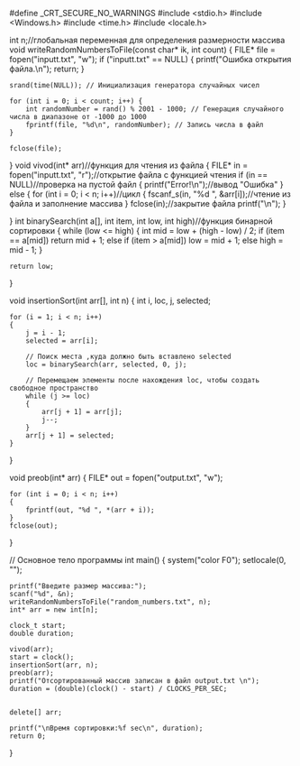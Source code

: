 #define _CRT_SECURE_NO_WARNINGS
#include <stdio.h>
#include <Windows.h>
#include <time.h>
#include <locale.h>

int n;//глобальная переменная для определения размерности массива
void writeRandomNumbersToFile(const char* ik, int count) {
	FILE* file = fopen("inputt.txt", "w");
	if ("inputt.txt" == NULL) {
		printf("Ошибка открытия файла.\n");
		return;
	}

	srand(time(NULL)); // Инициализация генератора случайных чисел

	for (int i = 0; i < count; i++) {
		int randomNumber = rand() % 2001 - 1000; // Генерация случайного числа в диапазоне от -1000 до 1000
		fprintf(file, "%d\n", randomNumber); // Запись числа в файл
	}

	fclose(file);
}
void vivod(int* arr)//функция для чтения из файла
{
	FILE* in = fopen("inputt.txt", "r");//открытие файла с функцией чтения
	if (in == NULL)//проверка на пустой файл
	{
		printf("Error!\n");//вывод "Ошибка"
	}
	else
	{
		for (int i = 0; i < n; i++)//цикл
		{
			fscanf_s(in, "%d ", &arr[i]);//чтение из файла и заполнение массива
		}
		fclose(in);//закрытие файла
		printf("\n");
	}

}
int binarySearch(int a[], int item, int low, int high)//функция бинарной сортировки
{
	while (low <= high)
	{
		int mid = low + (high - low) / 2;
		if (item == a[mid])
			return mid + 1;
		else if (item > a[mid])
			low = mid + 1;
		else
			high = mid - 1;	
	}

	return low;
}


void insertionSort(int arr[], int n)
{
	int i, loc, j, selected;

	for (i = 1; i < n; i++)
	{
		j = i - 1;
		selected = arr[i];

		// Поиск места ,куда должно быть вставлено selected
		loc = binarySearch(arr, selected, 0, j);

		// Перемещаем элементы после нахождения loc, чтобы создать свободное пространство
		while (j >= loc)
		{
			arr[j + 1] = arr[j];
			j--;
		}
		arr[j + 1] = selected;
	}
}

void preob(int* arr)
{
	FILE* out = fopen("output.txt", "w");

	for (int i = 0; i < n; i++)
	{
		fprintf(out, "%d ", *(arr + i));
	}
	fclose(out);
}

// Основное тело программы
int main()
{
	system("color F0");
	setlocale(0, "");

	printf("Введите размер массива:");
	scanf("%d", &n);
	writeRandomNumbersToFile("random_numbers.txt", n);
	int* arr = new int[n];

	clock_t start;
	double duration;

	vivod(arr);		
	start = clock();
	insertionSort(arr, n);
	preob(arr);
	printf("Отсортированный массив записан в файл output.txt \n");
	duration = (double)(clock() - start) / CLOCKS_PER_SEC;


	delete[] arr;

	printf("\nВремя сортировки:%f sec\n", duration);
	return 0;
}
